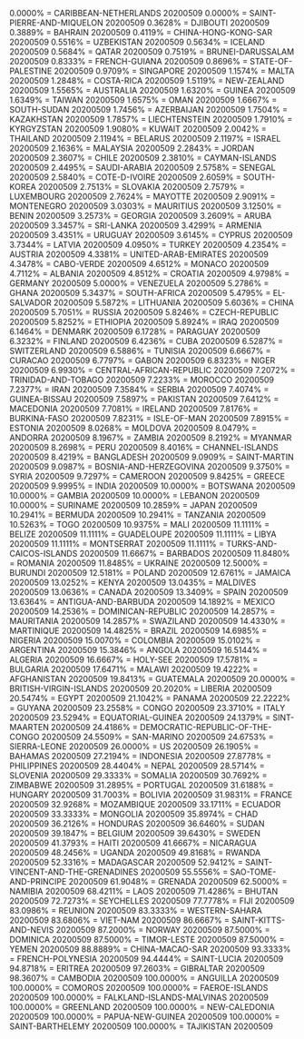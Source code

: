 0.0000% = CARIBBEAN-NETHERLANDS 20200509 
0.0000% = SAINT-PIERRE-AND-MIQUELON 20200509 
0.3628% = DJIBOUTI 20200509 
0.3889% = BAHRAIN 20200509 
0.4119% = CHINA-HONG-KONG-SAR 20200509 
0.5516% = UZBEKISTAN 20200509 
0.5634% = ICELAND 20200509 
0.5684% = QATAR 20200509 
0.7519% = BRUNEI-DARUSSALAM 20200509 
0.8333% = FRENCH-GUIANA 20200509 
0.8696% = STATE-OF-PALESTINE 20200509 
0.9709% = SINGAPORE 20200509 
1.1574% = MALTA 20200509 
1.2848% = COSTA-RICA 20200509 
1.5119% = NEW-ZEALAND 20200509 
1.5565% = AUSTRALIA 20200509 
1.6320% = GUINEA 20200509 
1.6349% = TAIWAN 20200509 
1.6575% = OMAN 20200509 
1.6667% = SOUTH-SUDAN 20200509 
1.7456% = AZERBAIJAN 20200509 
1.7504% = KAZAKHSTAN 20200509 
1.7857% = LIECHTENSTEIN 20200509 
1.7910% = KYRGYZSTAN 20200509 
1.9080% = KUWAIT 20200509 
2.0042% = THAILAND 20200509 
2.1194% = BELARUS 20200509 
2.1197% = ISRAEL 20200509 
2.1636% = MALAYSIA 20200509 
2.2843% = JORDAN 20200509 
2.3607% = CHILE 20200509 
2.3810% = CAYMAN-ISLANDS 20200509 
2.4495% = SAUDI-ARABIA 20200509 
2.5758% = SENEGAL 20200509 
2.5840% = COTE-D-IVOIRE 20200509 
2.6059% = SOUTH-KOREA 20200509 
2.7513% = SLOVAKIA 20200509 
2.7579% = LUXEMBOURG 20200509 
2.7624% = MAYOTTE 20200509 
2.9091% = MONTENEGRO 20200509 
3.0303% = MAURITIUS 20200509 
3.1250% = BENIN 20200509 
3.2573% = GEORGIA 20200509 
3.2609% = ARUBA 20200509 
3.3457% = SRI-LANKA 20200509 
3.4299% = ARMENIA 20200509 
3.4351% = URUGUAY 20200509 
3.6145% = CYPRUS 20200509 
3.7344% = LATVIA 20200509 
4.0950% = TURKEY 20200509 
4.2354% = AUSTRIA 20200509 
4.3381% = UNITED-ARAB-EMIRATES 20200509 
4.3478% = CABO-VERDE 20200509 
4.6512% = MONACO 20200509 
4.7112% = ALBANIA 20200509 
4.8512% = CROATIA 20200509 
4.9798% = GERMANY 20200509 
5.0000% = VENEZUELA 20200509 
5.2786% = GHANA 20200509 
5.3437% = SOUTH-AFRICA 20200509 
5.4795% = EL-SALVADOR 20200509 
5.5872% = LITHUANIA 20200509 
5.6036% = CHINA 20200509 
5.7051% = RUSSIA 20200509 
5.8246% = CZECH-REPUBLIC 20200509 
5.8252% = ETHIOPIA 20200509 
5.8924% = IRAQ 20200509 
6.1464% = DENMARK 20200509 
6.1728% = PARAGUAY 20200509 
6.3232% = FINLAND 20200509 
6.4236% = CUBA 20200509 
6.5287% = SWITZERLAND 20200509 
6.5886% = TUNISIA 20200509 
6.6667% = CURACAO 20200509 
6.7797% = GABON 20200509 
6.8323% = NIGER 20200509 
6.9930% = CENTRAL-AFRICAN-REPUBLIC 20200509 
7.2072% = TRINIDAD-AND-TOBAGO 20200509 
7.2233% = MOROCCO 20200509 
7.2377% = IRAN 20200509 
7.3584% = SERBIA 20200509 
7.4074% = GUINEA-BISSAU 20200509 
7.5897% = PAKISTAN 20200509 
7.6412% = MACEDONIA 20200509 
7.7081% = IRELAND 20200509 
7.8176% = BURKINA-FASO 20200509 
7.8231% = ISLE-OF-MAN 20200509 
7.8915% = ESTONIA 20200509 
8.0268% = MOLDOVA 20200509 
8.0479% = ANDORRA 20200509 
8.1967% = ZAMBIA 20200509 
8.2192% = MYANMAR 20200509 
8.2698% = PERU 20200509 
8.4016% = CHANNEL-ISLANDS 20200509 
8.4219% = BANGLADESH 20200509 
9.0909% = SAINT-MARTIN 20200509 
9.0987% = BOSNIA-AND-HERZEGOVINA 20200509 
9.3750% = SYRIA 20200509 
9.7297% = CAMEROON 20200509 
9.8425% = GREECE 20200509 
9.9995% = INDIA 20200509 
10.0000% = BOTSWANA 20200509 
10.0000% = GAMBIA 20200509 
10.0000% = LEBANON 20200509 
10.0000% = SURINAME 20200509 
10.2859% = JAPAN 20200509 
10.2941% = BERMUDA 20200509 
10.2941% = TANZANIA 20200509 
10.5263% = TOGO 20200509 
10.9375% = MALI 20200509 
11.1111% = BELIZE 20200509 
11.1111% = GUADELOUPE 20200509 
11.1111% = LIBYA 20200509 
11.1111% = MONTSERRAT 20200509 
11.1111% = TURKS-AND-CAICOS-ISLANDS 20200509 
11.6667% = BARBADOS 20200509 
11.8480% = ROMANIA 20200509 
11.8485% = UKRAINE 20200509 
12.5000% = BURUNDI 20200509 
12.5181% = POLAND 20200509 
12.6761% = JAMAICA 20200509 
13.0252% = KENYA 20200509 
13.0435% = MALDIVES 20200509 
13.0636% = CANADA 20200509 
13.3409% = SPAIN 20200509 
13.6364% = ANTIGUA-AND-BARBUDA 20200509 
14.1892% = MEXICO 20200509 
14.2536% = DOMINICAN-REPUBLIC 20200509 
14.2857% = MAURITANIA 20200509 
14.2857% = SWAZILAND 20200509 
14.4330% = MARTINIQUE 20200509 
14.4825% = BRAZIL 20200509 
14.6985% = NIGERIA 20200509 
15.0070% = COLOMBIA 20200509 
15.0102% = ARGENTINA 20200509 
15.3846% = ANGOLA 20200509 
16.5144% = ALGERIA 20200509 
16.6667% = HOLY-SEE 20200509 
17.5781% = BULGARIA 20200509 
17.6471% = MALAWI 20200509 
19.4222% = AFGHANISTAN 20200509 
19.8413% = GUATEMALA 20200509 
20.0000% = BRITISH-VIRGIN-ISLANDS 20200509 
20.2020% = LIBERIA 20200509 
20.5474% = EGYPT 20200509 
21.1042% = PANAMA 20200509 
22.2222% = GUYANA 20200509 
23.2558% = CONGO 20200509 
23.3710% = ITALY 20200509 
23.5294% = EQUATORIAL-GUINEA 20200509 
24.1379% = SINT-MAARTEN 20200509 
24.4186% = DEMOCRATIC-REPUBLIC-OF-THE-CONGO 20200509 
24.5509% = SAN-MARINO 20200509 
24.6753% = SIERRA-LEONE 20200509 
26.0000% = US 20200509 
26.1905% = BAHAMAS 20200509 
27.2194% = INDONESIA 20200509 
27.8778% = PHILIPPINES 20200509 
28.4404% = NEPAL 20200509 
28.5714% = SLOVENIA 20200509 
29.3333% = SOMALIA 20200509 
30.7692% = ZIMBABWE 20200509 
31.2895% = PORTUGAL 20200509 
31.6188% = HUNGARY 20200509 
31.7003% = BOLIVIA 20200509 
31.9831% = FRANCE 20200509 
32.9268% = MOZAMBIQUE 20200509 
33.1711% = ECUADOR 20200509 
33.3333% = MONGOLIA 20200509 
35.8974% = CHAD 20200509 
36.2126% = HONDURAS 20200509 
36.6460% = SUDAN 20200509 
39.1847% = BELGIUM 20200509 
39.6430% = SWEDEN 20200509 
41.3793% = HAITI 20200509 
41.6667% = NICARAGUA 20200509 
48.2456% = UGANDA 20200509 
49.8168% = RWANDA 20200509 
52.3316% = MADAGASCAR 20200509 
52.9412% = SAINT-VINCENT-AND-THE-GRENADINES 20200509 
55.5556% = SAO-TOME-AND-PRINCIPE 20200509 
61.9048% = GRENADA 20200509 
62.5000% = NAMIBIA 20200509 
68.4211% = LAOS 20200509 
71.4286% = BHUTAN 20200509 
72.7273% = SEYCHELLES 20200509 
77.7778% = FIJI 20200509 
83.0986% = REUNION 20200509 
83.3333% = WESTERN-SAHARA 20200509 
83.6806% = VIET-NAM 20200509 
86.6667% = SAINT-KITTS-AND-NEVIS 20200509 
87.2000% = NORWAY 20200509 
87.5000% = DOMINICA 20200509 
87.5000% = TIMOR-LESTE 20200509 
87.5000% = YEMEN 20200509 
88.8889% = CHINA-MACAO-SAR 20200509 
93.3333% = FRENCH-POLYNESIA 20200509 
94.4444% = SAINT-LUCIA 20200509 
94.8718% = ERITREA 20200509 
97.2603% = GIBRALTAR 20200509 
98.3607% = CAMBODIA 20200509 
100.0000% = ANGUILLA 20200509 
100.0000% = COMOROS 20200509 
100.0000% = FAEROE-ISLANDS 20200509 
100.0000% = FALKLAND-ISLANDS-MALVINAS 20200509 
100.0000% = GREENLAND 20200509 
100.0000% = NEW-CALEDONIA 20200509 
100.0000% = PAPUA-NEW-GUINEA 20200509 
100.0000% = SAINT-BARTHELEMY 20200509 
100.0000% = TAJIKISTAN 20200509 
